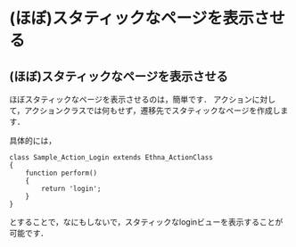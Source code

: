 # (ほぼ)スタティックなページを表示させる

## (ほぼ)スタティックなページを表示させる [](ethna-document-dev_guide-app-static.html#r71eadcf "r71eadcf")

ほぼスタティックなページを表示させるのは，簡単です． アクションに対して，アクションクラスでは何もせず，遷移先でスタティックなページを作成します．

具体的には，

    class Sample_Action_Login extends Ethna_ActionClass
    {
        function perform()
        {
            return 'login';
        }
    }

とすることで，なにもしないで，スタティックなloginビューを表示することが可能です．

<!-- ??END id:body -->
<!-- ??BEGIN id:summary --><!-- ??END id:note -->
